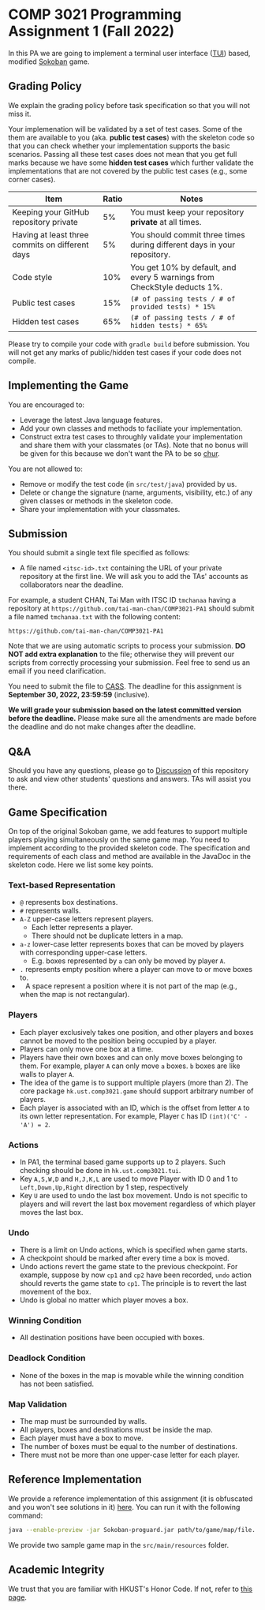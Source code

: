 # COMP 3021 Programming Assignment 1 (Fall 2022)

In this PA we are going to implement a terminal user
interface ([TUI](https://en.wikipedia.org/wiki/Text-based_user_interface)) based,
modified [Sokoban](https://en.wikipedia.org/wiki/Sokoban) game.

## Grading Policy

We explain the grading policy before task specification so that you will not miss it.

Your implemenation will be validated by a set of test cases.
Some of the them are available to you (aka. **public test cases**) with the skeleton code so that you can check
whether your implementation supports the basic scenarios.
Passing all these test cases does not mean that you get full marks because we have some **hidden test cases** which
further validate the implementations that are not covered by the public test cases (e.g., some corner cases).

| **Item**                                        | **Ratio** | **Notes**                                                                |
|-------------------------------------------------|-----------|--------------------------------------------------------------------------|
| Keeping your GitHub repository private          | 5%        | You must keep your repository **private** at all times.                  |
| Having at least three commits on different days | 5%        | You should commit three times during different days in your repository.  |
| Code style                                      | 10%       | You get 10% by default, and every 5 warnings from CheckStyle deducts 1%. |
| Public test cases                               | 15%       | `(# of passing tests / # of provided tests) * 15%`                       |
| Hidden test cases                               | 65%       | `(# of passing tests / # of hidden tests) * 65%`                         |


Please try to compile your code with `gradle build` before submission.  You will not get any marks of public/hidden test cases if your code does not compile.

## Implementing the Game

You are encouraged to:

- Leverage the latest Java language features.
- Add your own classes and methods to faciliate your implementation.
- Construct extra test cases to throughly validate your implementation and share them with your classmates (or TAs). 
  Note that no bonus will be given for this because we don't want the PA to be so [chur](https://learning.hku.hk/ccch9051/group-18/items/show/59).

You are not allowed to:

- Remove or modify the test code (in `src/test/java`) provided by us.
- Delete or change the signature (name, arguments, visibility, etc.) of any given classes or methods in the skeleton code. 
- Share your implementation with your classmates.

## Submission

You should submit a single text file specified as follows:

- A file named `<itsc-id>.txt` containing the URL of your private repository at the first line. We will ask you to add the TAs' accounts as collaborators near the deadline.

For example, a student CHAN, Tai Man with ITSC ID `tmchanaa` having a repository at `https://github.com/tai-man-chan/COMP3021-PA1` should submit a file named `tmchanaa.txt` with the following content:
```text
https://github.com/tai-man-chan/COMP3021-PA1
```

Note that we are using automatic scripts to process your submission.
**DO NOT add extra explanation** to the file; otherwise they will prevent our scripts from correctly processing your submission.
Feel free to send us an email if you need clarification.

You need to submit the file to [CASS](https://cssystem.cse.ust.hk/UGuides/cass/index.html). 
The deadline for this assignment is **September 30, 2022, 23:59:59** (inclusive).

**We will grade your submission based on the latest committed version before the deadline.**
Please make sure all the amendments are made before the deadline and do not make changes after the deadline.

## Q&A

Should you have any questions, please go to [Discussion](https://docs.github.com/en/discussions/quickstart#creating-a-new-discussion) of this repository to ask and view other students' questions and answers.
TAs will assist you there.

## Game Specification

On top of the original Sokoban game, we add features to support multiple players playing simultaneously on the same game map. You need to implement according to the provided skeleton code.
The specification and requirements of each class and method are available in the JavaDoc in the skeleton code.
Here we list some key points.

### Text-based Representation

- `@` represents box destinations.
- `#` represents walls.
- `A-Z` upper-case letters represent players.
    - Each letter represents a player.
    - There should not be duplicate letters in a map.
- `a-z` lower-case letter represents boxes that can be moved by players with corresponding upper-case letters.
    - E.g. boxes represented by `a` can only be moved by player `A`.
- `.` represents empty position where a player can move to or move boxes to.
- ` ` A space represent a position where it is not part of the map (e.g., when the map is not rectangular).

### Players

- Each player exclusively takes one position, and other players and boxes cannot be moved to the position being occupied by a player.
- Players can only move one box at a time.
- Players have their own boxes and can only move boxes belonging to them. For example, player `A` can only move `a` boxes. `b` boxes are like walls to player `A`.
- The idea of the game is to support multiple players (more than 2). The core package `hk.ust.comp3021.game` should support arbitrary number of players.
- Each player is associated with an ID, which is the offset from letter `A` to its own letter representation. For example, Player `C` has ID `(int)('C' - 'A') = 2`.

### Actions

- In PA1, the terminal based game supports up to 2 players. Such checking should be done in `hk.ust.comp3021.tui`. 
- Key `A,S,W,D` and `H,J,K,L` are used to move Player with ID 0 and 1 to `Left,Down,Up,Right` direction by 1 step, respectively
- Key `U` are used to undo the last box movement. Undo is not specific to players and will revert the last box movement regardless of which player moves the last box. 

### Undo

- There is a limit on Undo actions, which is specified when game starts.
- A checkpoint should be marked after every time a box is moved.
- Undo actions revert the game state to the previous checkpoint. For example, suppose by now `cp1` and `cp2` have been recorded, `undo` action should reverts the game state to `cp1`. The principle is to revert the last movement of the box.
- Undo is global no matter which player moves a box.

### Winning Condition

- All destination positions have been occupied with boxes.

### Deadlock Condition

- None of the boxes in the map is movable while the winning condition has not been satisfied.

### Map Validation

- The map must be surrounded by walls.
- All players, boxes and destinations must be inside the map.
- Each player must have a box to move.
- The number of boxes must be equal to the number of destinations.
- There must not be more than one upper-case letter for each player.


## Reference Implementation

We provide a reference implementation of this assignment (it is obfuscated and you won't see solutions in it) [here](https://course.cse.ust.hk/comp3021/assignments/Sokoban-proguard.jar). 
You can run it with the following command: 
```bash
java --enable-preview -jar Sokoban-proguard.jar path/to/game/map/file.
```
We provide two sample game map in the `src/main/resources` folder. 

## Academic Integrity

We trust that you are familiar with HKUST's Honor Code. If not, refer to
[this page](https://course.cse.ust.hk/comp3021/#honorcode).
